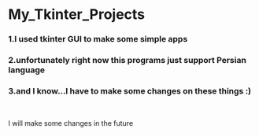 # My_Tkinter_Projects

<h3><strong>1.</strong>I used tkinter GUI to make some simple apps </h3>
<h3><strong>2.</strong>unfortunately right now this programs just support Persian language</h3>
<h3><strong>3.</strong>and I know...I have to make some changes on these things :)</h3><br>

<p>I will make some changes in the future</p>
